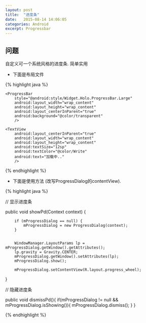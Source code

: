 ```yaml
---
layout: post
title:  "进度条"
date:   2015-08-14 14:06:05
categories: Android
excerpt: Progressbar
---
```


## 问题

自定义可一个系统风格的进度条. 简单实用

* 下面是布局文件

{% highlight java %}

<?xml version="1.0" encoding="utf-8"?>
<RelativeLayout 
    xmlns:android="http://schemas.android.com/apk/res/android"
    android:layout_width="match_parent"
    android:background="@color/transparent"
    android:layout_height="match_parent" >

    <ProgressBar
        style="@android:style/Widget.Holo.ProgressBar.Large"
        android:layout_width="wrap_content"
        android:layout_height="wrap_content"
        android:layout_centerInParent="true"
        android:background="@color/transparent"
        />
    
    <TextView 
        android:layout_centerInParent="true"
        android:layout_width="wrap_content"
        android:layout_height="wrap_content"
        android:textSize="12sp"
        android:textColor="@color/Write"
        android:text="加载中.."
        />
</RelativeLayout>

{% endhighlight %}

* 下面是使用方法 (改写ProgressDialog的contentView).

{% highlight java %}

// 显示进度条

public void showPd(Context context) {

		if (mProgressDialog == null) {
			mProgressDialog = new ProgressDialog(context);
		}
		
		
		WindowManager.LayoutParams lp = mProgressDialog.getWindow().getAttributes();
		lp.gravity = Gravity.CENTER;
		mProgressDialog.getWindow().setAttributes(lp);
		mProgressDialog.show();

		mProgressDialog.setContentView(R.layout.progress_wheel);
		
}

// 隐藏进度条

public void dismissPd(){
		if(mProgressDialog != null && mProgressDialog.isShowing()){
			mProgressDialog.dismiss();
		}
}

{% endhighlight %}
